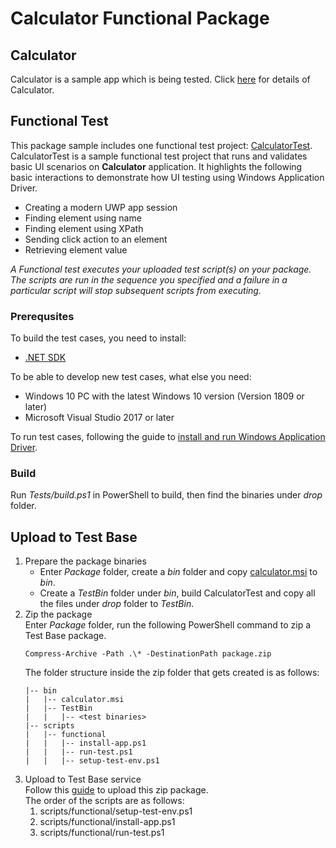 # Calculator Functional Package
## Calculator
Calculator is a sample app which is being tested. Click [here](../../../../Sample-App-Src/Calculator) for details of Calculator.

## Functional Test
This package sample includes one functional test project: [CalculatorTest](./Tests). CalculatorTest is a sample functional test project that runs and validates basic UI scenarios on **Calculator** application. It highlights the following basic interactions to demonstrate how UI testing using Windows Application Driver.
- Creating a modern UWP app session
- Finding element using name
- Finding element using XPath
- Sending click action to an element
- Retrieving element value

*A Functional test executes your uploaded test script(s) on your package. The scripts are run in the sequence you specified and a failure in a particular script will stop subsequent scripts from executing.*

### Prerequsites
To build the test cases, you need to install:
- [.NET SDK](https://dotnet.microsoft.com/download)

To be able to develop new test cases, what else you need:
- Windows 10 PC with the latest Windows 10 version (Version 1809 or later)
- Microsoft Visual Studio 2017 or later

To run test cases, following the guide to [install and run Windows Application Driver](https://github.com/microsoft/WinAppDriver/blob/master/README.md#installing-and-running-windows-application-driver).

### Build
Run *Tests/build.ps1* in PowerShell to build, then find the binaries under *drop* folder.

## Upload to Test Base
1. Prepare the package binaries
   - Enter *Package* folder, create a *bin* folder and copy [calculator.msi](../../Out-of-Box/Calculator-OOB-Sample/bin) to *bin*.
   - Create a *TestBin* folder under *bin*, build CalculatorTest and copy all the files under *drop* folder to *TestBin*.
1. Zip the package  
   Enter *Package* folder, run the following PowerShell command to zip a Test Base package. 
    ```
    Compress-Archive -Path .\* -DestinationPath package.zip
    ```  
   The folder structure inside the zip folder that gets created is as follows:  
    ```
    |-- bin
    |   |-- calculator.msi
    |   |-- TestBin
    |   |   |-- <test binaries>
    |-- scripts
    |   |-- functional
    |   |   |-- install-app.ps1
    |   |   |-- run-test.ps1
    |   |   |-- setup-test-env.ps1
    ```
2. Upload to Test Base service  
Follow this [guide](https://docs.microsoft.com/en-us/microsoft-365/test-base/uploadapplication?view=o365-worldwide) to upload this zip package.  
The order of the scripts are as follows:
    1. scripts/functional/setup-test-env.ps1
    1. scripts/functional/install-app.ps1
    1. scripts/functional/run-test.ps1
